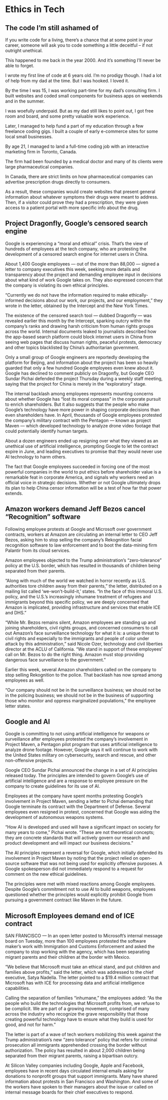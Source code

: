 # Ethics in Tech

## The code I’m still ashamed of

If you write code for a living, there’s a chance that at some point in your career, someone will ask you to code something a little deceitful – if not outright unethical.

This happened to me back in the year 2000. And it’s something I’ll never be able to forget.

I wrote my first line of code at 6 years old. I’m no prodigy though. I had a lot of help from my dad at the time. But I was hooked. I loved it.

By the time I was 15, I was working part-time for my dad’s consulting firm. I built websites and coded small components for business apps on weekends and in the summer.

I was woefully underpaid. But as my dad still likes to point out, I got free room and board, and some pretty valuable work experience.

Later, I managed to help fund a part of my education through a few freelance coding gigs. I built a couple of early e-commerce sites for some local small businesses.

By age 21, I managed to land a full-time coding job with an interactive marketing firm in Toronto, Canada.

The firm had been founded by a medical doctor and many of its clients were large pharmaceutical companies.

In Canada, there are strict limits on how pharmaceutical companies can advertise prescription drugs directly to consumers.

As a result, these companies would create websites that present general information about whatever symptoms their drugs were meant to address. Then, if a visitor could prove they had a prescription, they were given access to a patient portal with more specific info about the drug.

## Project Dragonfly, Google’s censored search engine

Google is experiencing a “moral and ethical” crisis. That’s the view of hundreds of employees at the tech company, who are protesting the development of a censored search engine for internet users in China.

About 1,400 Google employees — out of the more than 88,000 — signed a letter to company executives this week, seeking more details and transparency about the project and demanding employee input in decisions about what kind of work Google takes on. They also expressed concern that the company is violating its own ethical principles.

“Currently we do not have the information required to make ethically-informed decisions about our work, our projects, and our employment,” they wrote in the letter, obtained by the Intercept and the New York Times.

The existence of the censored search tool — dubbed Dragonfly — was revealed earlier this month by the Intercept, sparking outcry within the company’s ranks and drawing harsh criticism from human rights groups across the world. Internal documents leaked to journalists described how the app-based search platform could block internet users in China from seeing web pages that discuss human rights, peaceful protests, democracy and other topics blacklisted by China’s authoritarian government.

Only a small group of Google engineers are reportedly developing the platform for Beijing, and information about the project has been so heavily guarded that only a few hundred Google employees even knew about it. Google has declined to comment publicly on Dragonfly, but Google CEO Sundar Pichai defended the project Thursday during a weekly staff meeting, saying that the project for China is merely in the “exploratory” stage.

The internal backlash among employees represents mounting concerns about whether Google has “lost its moral compass” in the corporate pursuit to enrich shareholders. But it also suggests that the people who make Google’s technology have more power in shaping corporate decisions than even shareholders have. In April, thousands of Google employees protested the company’s military contract with the Pentagon — known as project Maven — which developed technology to analyze drone video footage that could potentially identify human targets.

About a dozen engineers ended up resigning over what they viewed as an unethical use of artificial intelligence, prompting Google to let the contract expire in June, and leading executives to promise that they would never use AI technology to harm others.

The fact that Google employees succeeded in forcing one of the most powerful companies in the world to put ethics before shareholder value is a remarkable feat in corporate America, and signals why workers need an official voice in strategic decisions. Whether or not Google ultimately drops its plan to help China censor information will be a test of how far that power extends.

## Amazon workers demand Jeff Bezos cancel “Recognition” software

Following employee protests at Google and Microsoft over government contracts, workers at Amazon are circulating an internal letter to CEO Jeff Bezos, asking him to stop selling the company’s Rekognition facial recognition software to law enforcement and to boot the data-mining firm Palantir from its cloud services.

Amazon employees objected to the Trump administration’s “zero-tolerance” policy at the U.S. border, which has resulted in thousands of children being separated from their parents.

“Along with much of the world we watched in horror recently as U.S. authorities tore children away from their parents,” the letter, distributed on a mailing list called ‘we-won’t-build-it,’ states. “In the face of this immoral U.S. policy, and the U.S.’s increasingly inhumane treatment of refugees and immigrants beyond this specific policy, we are deeply concerned that Amazon is implicated, providing infrastructure and services that enable ICE and DHS.”

“While Mr. Bezos remains silent, Amazon employees are standing up and joining shareholders, civil rights groups, and concerned consumers to call out Amazon’s face surveillance technology for what it is: a unique threat to civil rights and especially to the immigrants and people of color under attack by this administration,” said Nicole Ozer, technology and civil liberties director at the ACLU of California. “We stand in support of these employees’ call on Mr. Bezos to do the right thing. Amazon must stop providing dangerous face surveillance to the government.”

Earlier this week, several Amazon shareholders called on the company to stop selling Rekognition to the police. That backlash has now spread among employees as well.

“Our company should not be in the surveillance business; we should not be in the policing business; we should not be in the business of supporting those who monitor and oppress marginalized populations,” the employee letter states.

## Google and AI

Google is committing to not using artificial intelligence for weapons or surveillance after employees protested the company’s involvement in Project Maven, a Pentagon pilot program that uses artificial intelligence to analyze drone footage. However, Google says it will continue to work with the United States military on cybersecurity, search and rescue, and other non-offensive projects.

Google CEO Sundar Pichai announced the change in a set of AI principles released today. The principles are intended to govern Google’s use of artificial intelligence and are a response to employee pressure on the company to create guidelines for its use of AI.

Employees at the company have spent months protesting Google’s involvement in Project Maven, sending a letter to Pichai demanding that Google terminate its contract with the Department of Defense. Several employees even resigned in protest, concerned that Google was aiding the development of autonomous weapons systems.

“How AI is developed and used will have a significant impact on society for many years to come,” Pichai wrote. “These are not theoretical concepts; they are concrete standards that will actively govern our research and product development and will impact our business decisions.”

The AI principles represent a reversal for Google, which initially defended its involvement in Project Maven by noting that the project relied on open-source software that was not being used for explicitly offensive purposes. A Google spokesperson did not immediately respond to a request for comment on the new ethical guidelines.

The principles were met with mixed reactions among Google employees. Despite Google’s commitment not to use AI to build weapons, employees questioned whether the principles would explicitly prohibit Google from pursuing a government contract like Maven in the future.

## Microsoft Employees demand end of ICE contract

SAN FRANCISCO — In an open letter posted to Microsoft’s internal message board on Tuesday, more than 100 employees protested the software maker’s work with Immigration and Customs Enforcement and asked the company to stop working with the agency, which has been separating migrant parents and their children at the border with Mexico.

“We believe that Microsoft must take an ethical stand, and put children and families above profits,” said the letter, which was addressed to the chief executive, Satya Nadella. The letter pointed to a $19.4 million contract that Microsoft has with ICE for processing data and artificial intelligence capabilities.

Calling the separation of families “inhumane,” the employees added: “As the people who build the technologies that Microsoft profits from, we refuse to be complicit. We are part of a growing movement, comprised of many across the industry who recognize the grave responsibility that those creating powerful technology have to ensure what they build is used for good, and not for harm.”

The letter is part of a wave of tech workers mobilizing this week against the Trump administration’s new “zero tolerance” policy that refers for criminal prosecution all immigrants apprehended crossing the border without authorization. The policy has resulted in about 2,000 children being separated from their migrant parents, raising a bipartisan outcry.

At Silicon Valley companies including Google, Apple and Facebook, employees have in recent days circulated internal emails asking for donations to nonprofit groups that support immigrants. Many have shared information about protests in San Francisco and Washington. And some of the workers have spoken to their managers about the issue or called on internal message boards for their chief executives to respond.
